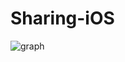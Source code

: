 # Sharing-iOS
![graph](https://github.com/Sharing-DSM/Sharing_iOS/assets/80248855/e5674526-eb94-4e5d-b51e-fa12848bae32)


